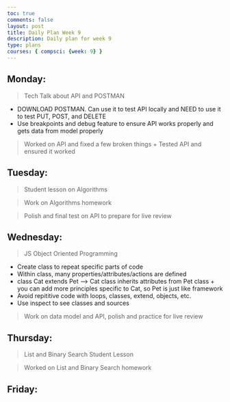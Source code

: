 ```yaml
---
toc: true
comments: false
layout: post
title: Daily Plan Week 9
description: Daily plan for week 9
type: plans
courses: { compsci: {week: 9} }
---
```


## Monday:
> Tech Talk about API and POSTMAN
- DOWNLOAD POSTMAN. Can use it to test API locally and NEED to use it to test PUT, POST, and DELETE
- Use breakpoints and debug feature to ensure API works properly and gets data from model properly

> Worked on API and fixed a few broken things + Tested API and ensured it worked

## Tuesday:
> Student lesson on Algorithms

> Work on Algorithms homework

> Polish and final test on API to prepare for live review

## Wednesday:
> JS Object Oriented Programming
- Create class to repeat specific parts of code
- Within class, many properties/attributes/actions are defined
- class Cat extends Pet --> Cat class inherits attributes from Pet class + you can add more principles specific to Cat, so Pet is just like framework
- Avoid repititive code with loops, classes, extend, objects, etc.
- Use inspect to see classes and sources

> Work on data model and API, polish and practice for live review

## Thursday:
> List and Binary Search Student Lesson

> Worked on List and Binary Search homework

## Friday:
> 